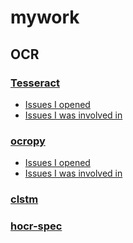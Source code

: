 # mywork

## OCR

### [Tesseract](https://github.com/tesseract-ocr/tesseract)

* [Issues I opened](https://github.com/tesseract-ocr/tesseract/issues/created_by/amitdo)
* [Issues I was involved in](https://github.com/tesseract-ocr/tesseract/issues?C%93&q=is%3Aopen+is%3Aissue+involves%3Aamitdo)

### [ocropy](https://github.com/tmbdev/ocropy)

* [Issues I opened](https://github.com/tmbdev/ocropy/issues/created_by/amitdo)
* [Issues I was involved in](https://github.com/tmbdev/ocropy/issues?q=is%3Aissue+involves%3Aamitdo+is%3Aopen)

### [clstm](https://github.com/tmbdev/clstm)


### [hocr-spec](https://github.com/kba/hocr-spec)

